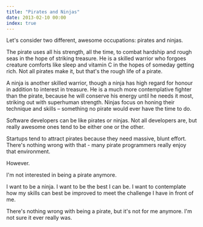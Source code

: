 ```yaml
---
title: "Pirates and Ninjas"
date: 2013-02-10 00:00
index: true
---
```


Let's consider two different, awesome occupations: pirates and ninjas.

The pirate uses all his strength, all the time, to combat hardship and rough seas in the hope of striking treasure. He is a skilled warrior who forgoes creature comforts like sleep and vitamin C in the hopes of someday getting rich. Not all pirates make it, but that's the rough life of a pirate.

A ninja is another skilled warrior, though a ninja has high regard for honour in addition to interest in treasure. He is a much more contemplative fighter than the pirate, because he will conserve his energy until he needs it most, striking out with superhuman strength. Ninjas focus on honing their technique and skills – something no pirate would ever have the time to do.

Software developers can be like pirates or ninjas. Not all developers are, but really awesome ones tend to be either one or the other.

Startups tend to attract pirates because they need massive, blunt effort. There's nothing wrong with that - many pirate programmers really enjoy that environment.

However.

I'm not interested in being a pirate anymore.

I want to be a ninja. I want to be the best I can be. I want to contemplate how my skills can best be improved to meet the challenge I have in front of me.

There's nothing wrong with being a pirate, but it's not for me anymore. I'm not sure it ever really was.

<!-- more -->
